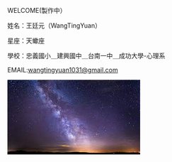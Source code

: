 WELCOME(製作中）


姓名：王廷元（WangTingYuan）


星座：天蠍座


學校：忠義國小＿建興國中＿台南一中＿成功大學-心理系


EMAIL:wangtingyuan1031@gmail.com


![star](image1.png)
